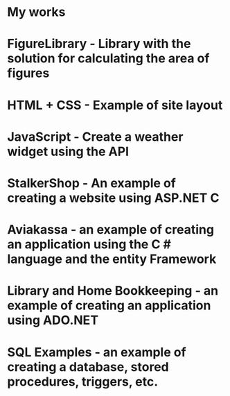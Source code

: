 # My works

# FigureLibrary - Library with the solution for calculating the area of figures

# HTML + CSS - Example of site layout

# JavaScript - Create a weather widget using the API

# StalkerShop - An example of creating a website using ASP.NET C #

# Aviakassa - an example of creating an application using the C # language and the entity Framework

# Library and Home Bookkeeping - an example of creating an application using ADO.NET

# SQL Examples - an example of creating a database, stored procedures, triggers, etc.

